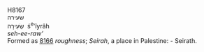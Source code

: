 <body>
  <p>H8167<br>  שׂעירה  <br> שְׂעִירָה  ‎  ś<sup>e</sup>‛ı̂yrâh  <br><i>seh-ee-raw‘ </i><br>Formed as <a href="h8166.htm">8166</a>  <i>roughness</i>; <i>Seirah</i>, a place in Palestine: - Seirath.<br></p>
 </body>